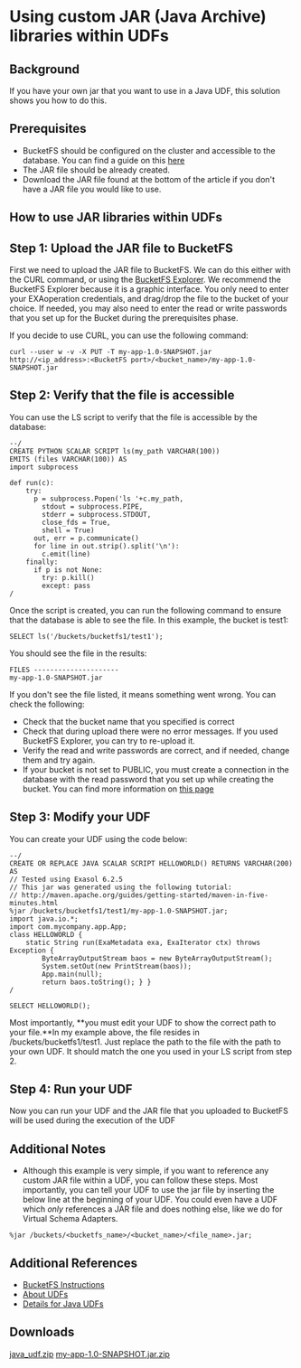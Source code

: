 # Using custom JAR (Java Archive) libraries within UDFs 
## Background

If you have your own jar that you want to use in a Java UDF, this solution shows you how to do this. 

## Prerequisites

* BucketFS should be configured on the cluster and accessible to the database. You can find a guide on this [here](https://docs.exasol.com/database_concepts/bucketfs/bucketfs.htm)
* The JAR file should be already created.
* Download the JAR file found at the bottom of the article if you don't have a JAR file you would like to use.

## How to use JAR libraries within UDFs

## Step 1: Upload the JAR file to BucketFS

First we need to upload the JAR file to BucketFS. We can do this either with the CURL command, or using the [BucketFS Explorer](https://github.com/exasol/bucketfs-explorer). We recommend the BucketFS Explorer because it is a graphic interface. You only need to enter your EXAoperation credentials, and drag/drop the file to the bucket of your choice. If needed, you may also need to enter the read or write passwords that you set up for the Bucket during the prerequisites phase. 

If you decide to use CURL, you can use the following command:


```markup
curl --user w -v -X PUT -T my-app-1.0-SNAPSHOT.jar  http://<ip_address>:<BucketFS port>/<bucket_name>/my-app-1.0-SNAPSHOT.jar 
```
## Step 2: Verify that the file is accessible

You can use the LS script to verify that the file is accessible by the database:


```
--/
CREATE PYTHON SCALAR SCRIPT ls(my_path VARCHAR(100))
EMITS (files VARCHAR(100)) AS
import subprocess

def run(c):
	try:
	  p = subprocess.Popen('ls '+c.my_path,
		stdout = subprocess.PIPE,
		stderr = subprocess.STDOUT,
		close_fds = True,
		shell = True)
	  out, err = p.communicate()
	  for line in out.strip().split('\n'):
	    c.emit(line)
	finally:
	  if p is not None:
	    try: p.kill()
	    except: pass
/ 
```
Once the script is created, you can run the following command to ensure that the database is able to see the file. In this example, the bucket is test1:


```markup
SELECT ls('/buckets/bucketfs1/test1'); 
```
You should see the file in the results:


```markup
FILES --------------------- 
my-app-1.0-SNAPSHOT.jar
```
If you don't see the file listed, it means something went wrong. You can check the following:

* Check that the bucket name that you specified is correct
* Check that during upload there were no error messages. If you used BucketFS Explorer, you can try to re-upload it.
* Verify the read and write passwords are correct, and if needed, change them and try again.
* If your bucket is not set to PUBLIC, you must create a connection in the database with the read password that you set up while creating the bucket. You can find more information on [this page](https://docs.exasol.com/database_concepts/bucketfs/database_access.htm)

## Step 3: Modify your UDF

You can create your UDF using the code below:


```markup
--/
CREATE OR REPLACE JAVA SCALAR SCRIPT HELLOWORLD() RETURNS VARCHAR(200) AS 
// Tested using Exasol 6.2.5
// This jar was generated using the following tutorial: 
// http://maven.apache.org/guides/getting-started/maven-in-five-minutes.html 
%jar /buckets/bucketfs1/test1/my-app-1.0-SNAPSHOT.jar;
import java.io.*;
import com.mycompany.app.App; 
class HELLOWORLD { 
    static String run(ExaMetadata exa, ExaIterator ctx) throws Exception { 
        ByteArrayOutputStream baos = new ByteArrayOutputStream(); 
        System.setOut(new PrintStream(baos)); 
        App.main(null); 
        return baos.toString(); } }
/

SELECT HELLOWORLD();
```
Most importantly, **you must edit your UDF to show the correct path to your file.**In my example above, the file resides in /buckets/bucketfs1/test1. Just replace the path to the file with the path to your own UDF. It should match the one you used in your LS script from step 2.

## Step 4: Run your UDF

Now you can run your UDF and the JAR file that you uploaded to BucketFS will be used during the execution of the UDF

## Additional Notes

* Although this example is very simple, if you want to reference any custom JAR file within a UDF, you can follow these steps. Most importantly, you can tell your UDF to use the jar file by inserting the below line at the beginning of your UDF. You could even have a UDF which *only* references a JAR file and does nothing else, like we do for Virtual Schema Adapters.
```markup
%jar /buckets/<bucketfs_name>/<bucket_name>/<file_name>.jar; 
```

## Additional References

* [BucketFS Instructions](https://docs.exasol.com/database_concepts/bucketfs/bucketfs.htm)
* [About UDFs](https://docs.exasol.com/database_concepts/udf_scripts.htm)
* [Details for Java UDFs](https://docs.exasol.com/database_concepts/udf_scripts/java.htm)

## Downloads
[java_udf.zip](https://github.com/exasol/Public-Knowledgebase/files/9936845/java_udf.zip)
[my-app-1.0-SNAPSHOT.jar.zip](https://github.com/exasol/Public-Knowledgebase/files/9936846/my-app-1.0-SNAPSHOT.jar.zip)
